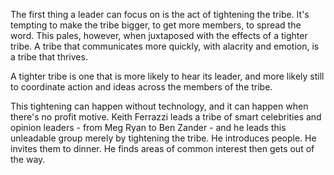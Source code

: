 
The first thing a leader can focus on is the act of tightening the tribe. It's tempting to make the tribe bigger, to get more members, to spread the word. This pales, however, when juxtaposed with the effects of a tighter tribe. A tribe that communicates more quickly, with alacrity and emotion, is a tribe that thrives.

A tighter tribe is one that is more likely to hear its leader, and more likely still to coordinate action and ideas across the members of the tribe.

This tightening can happen without technology, and it can happen when there's no profit motive. Keith Ferrazzi leads a tribe of smart celebrities and opinion leaders - from Meg Ryan to Ben Zander - and he leads this unleadable group merely by tightening the tribe. He introduces people. He invites them to dinner. He finds areas of common interest then gets out of the way.
